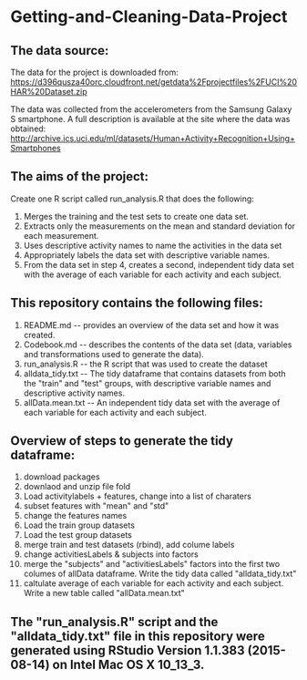 # Getting-and-Cleaning-Data-Project

## The data source:
The data for the project is downloaded from: https://d396qusza40orc.cloudfront.net/getdata%2Fprojectfiles%2FUCI%20HAR%20Dataset.zip

The data was collected from the accelerometers from the Samsung Galaxy S smartphone. A full description is available at the site where the data was obtained: http://archive.ics.uci.edu/ml/datasets/Human+Activity+Recognition+Using+Smartphones

## The aims of the project:
Create one R script called run_analysis.R that does the following:
1. Merges the training and the test sets to create one data set.
2. Extracts only the measurements on the mean and standard deviation for each measurement.
3. Uses descriptive activity names to name the activities in the data set
4. Appropriately labels the data set with descriptive variable names.
5. From the data set in step 4, creates a second, independent tidy data set with the average of each variable for each activity and each subject.

## This repository contains the following files:
1. README.md -- provides an overview of the data set and how it was created.
2. Codebook.md -- describes the contents of the data set (data, variables and transformations used to generate the data).
3. run_analysis.R -- the R script that was used to create the dataset
4. alldata_tidy.txt -- The tidy dataframe that contains datasets from both the "train" and "test" groups, with descriptive variable names and descriptive activity names.
5. allData.mean.txt -- An independent tidy data set with the average of each variable for each activity and each subject.

## Overview of steps to generate the tidy dataframe:
1. download packages
2. downlaod and unzip file fold
3. Load activitylabels + features, change into a list of charaters
4. subset features with "mean" and "std"
5. change the features names
6. Load the train group datasets
7. Load the test group datasets
8. merge train and test datasets (rbind), add colume labels
9. change activitiesLabels & subjects into factors
10. merge the "subjects" and "activitiesLabels" factors into the first two columes of allData dataframe. Write the tidy data called "alldata_tidy.txt"
11. caltulate average of each variable for each activity and each subject. Write a new table called "allData.mean.txt"

## The "run_analysis.R" script and the "alldata_tidy.txt" file in this repository were generated using RStudio Version 1.1.383 (2015-08-14) on Intel Mac OS X 10_13_3. 


